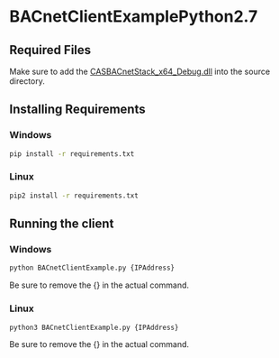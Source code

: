 # BACnetClientExamplePython2.7

## Required Files
Make sure to add the [CASBACnetStack_x64_Debug.dll](https://store.chipkin.com/services/stacks/bacnet-stack) into the source directory.

## Installing Requirements
### Windows
```cmd
pip install -r requirements.txt
```

### Linux

```bash
pip2 install -r requirements.txt
```
## Running the client
### Windows
```ps
python BACnetClientExample.py {IPAddress}
```
Be sure to remove the {} in the actual command.

### Linux
```bash
python3 BACnetClientExample.py {IPAddress}
```

Be sure to remove the {} in the actual command.